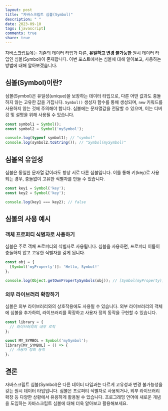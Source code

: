 ```yaml
---
layout: post
title: "자바스크립트 심볼(Symbol)"
description: " "
date: 2023-09-10
tags: [javascript]
comments: true
share: true
---
```


자바스크립트에는 기존의 데이터 타입과 다른, **유일하고 변경 불가능한** 원시 데이터 타입인 심볼(Symbol)이 존재합니다. 이번 포스트에서는 심볼에 대해 알아보고, 사용하는 방법에 대해 알아보겠습니다.

## 심볼(Symbol)이란?

심볼(Symbol)은 유일성(unique)을 보장하는 데이터 타입으로, 다른 어떤 값과도 충돌하지 않는 고유한 값을 가집니다. ```Symbol()``` 생성자 함수를 통해 생성되며, ```new``` 키워드를 사용하지 않는 것에 주의해야 합니다. 심볼에는 문자열값을 전달할 수 있으며, 이는 디버깅 및 설명을 위해 사용될 수 있습니다.

```javascript
const symbol1 = Symbol();
const symbol2 = Symbol('mySymbol');

console.log(typeof symbol1); // "symbol"
console.log(symbol2.toString()); // "Symbol(mySymbol)"
```

## 심볼의 유일성

심볼은 동일한 문자열 값이라도 항상 서로 다른 심볼입니다. 이를 통해 키(key)로 사용되는 경우, 충돌없이 고유한 식별자를 만들 수 있습니다.

```javascript
const key1 = Symbol('key');
const key2 = Symbol('key');

console.log(key1 === key2); // false
```

## 심볼의 사용 예시

### 객체 프로퍼티 식별자로 사용하기

심볼은 주로 객체 프로퍼티의 식별자로 사용됩니다. 심볼을 사용하면, 프로퍼티 이름이 충돌하지 않고 고유한 식별자를 갖게 됩니다.

```javascript
const obj = {
  [Symbol('myProperty')]: 'Hello, Symbol!'
};

console.log(Object.getOwnPropertySymbols(obj)); // [Symbol(myProperty)]
```

### 외부 라이브러리 확장하기

심볼은 외부 라이브러리와의 상호작용에도 사용될 수 있습니다. 외부 라이브러리의 객체에 심볼을 추가하여, 라이브러리를 확장하고 사용자 정의 동작을 구현할 수 있습니다.

```javascript
const library = {
  // 라이브러리의 내부 로직
};

const MY_SYMBOL = Symbol('mySymbol');
library[MY_SYMBOL] = () => {
  // 사용자 정의 동작
};
```

## 결론

자바스크립트 심볼(Symbol)은 다른 데이터 타입과는 다르게 고유성과 변경 불가능성을 갖는 원시 데이터 타입입니다. 심볼은 프로퍼티 식별자로 사용되거나, 외부 라이브러리 확장 등 다양한 상황에서 유용하게 활용될 수 있습니다. 프로그래밍 언어에 새로운 개념을 도입하는 자바스크립트 심볼에 대해 더욱 알아보고 활용해보세요.